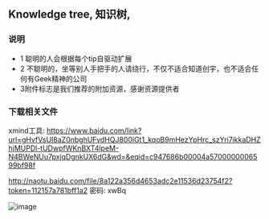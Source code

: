 ## Knowledge tree, 知识树, 

### 说明
* 1 聪明的人会根据每个tip自驱动扩展
* 2 不聪明的，坐等别人手把手的人请绕行，不仅不适合知道创宇，也不适合任何有Geek精神的公司
* 3附件标志是我们推荐的附加资源，感谢资源提供者

### 下载相关文件

xmind工具: https://www.baidu.com/link?url=gHvfVsUI8aZ0nbghUFvdHQJ800iGt1_kqoB9mHezYpHrc_szYri7ikkaDHZhjMUPDl-tUDwpfWKnBXT4lpeM-N4BWeNUu7pxjqDgnkUX6dG&wd=&eqid=c947686b00004a5700000006599bf98f

http://naotu.baidu.com/file/8a122a356d4653adc2e11536d23754f2?token=112157a781bff1a2
密码: xwBq


![image](/blob/master/images/Knowledgetree.jpg)